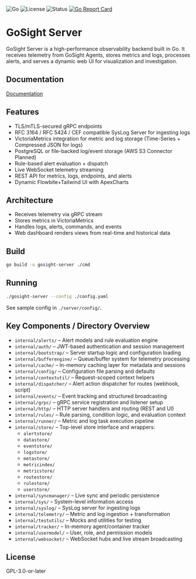 ![Go](https://img.shields.io/badge/built%20with-Go-blue) ![License](https://img.shields.io/github/license/aaronlmathis/gosight-server) ![Status](https://img.shields.io/badge/status-active-brightgreen) [![Go Report Card](https://goreportcard.com/badge/github.com/aaronlmathis/gosight-server)](https://goreportcard.com/report/github.com/aaronlmathis/gosight-server)
# GoSight Server

GoSight Server is a high-performance observability backend built in Go. It receives telemetry from GoSight Agents, stores metrics and logs, processes alerts, and serves a dynamic web UI for visualization and investigation.

## Documentation
[Documentation](docs/)

## Features

- TLS/mTLS-secured gRPC endpoints
- RFC 3164 / RFC 5424 / CEF compatible SysLog Server for ingesting logs
- VictoriaMetrics integration for metric and log storage (Time-Series + Compressed JSON for logs)
- PostgreSQL or file-backed log/event storage (AWS S3 Connector Planned)
- Rule-based alert evaluation + dispatch
- Live WebSocket telemetry streaming
- REST API for metrics, logs, endpoints, and alerts
- Dynamic Flowbite+Tailwind UI with ApexCharts

## Architecture

- Receives telemetry via gRPC stream
- Stores metrics in VictoriaMetrics
- Handles logs, alerts, commands, and events
- Web dashboard renders views from real-time and historical data

## Build

```bash
go build -o gosight-server ./cmd
```

## Running

```bash
./gosight-server --config ./config.yaml
```

See sample config in `./server/config/`.

## Key Components / Directory Overview

- `internal/alerts/` – Alert models and rule evaluation engine
- `internal/auth/` – JWT-based authentication and session management
- `internal/bootstrap/` – Server startup logic and configuration loading
- `internal/bufferengine/` – Queue/buffer system for telemetry processing
- `internal/cache/` – In-memory caching layer for metadata and sessions
- `internal/config/` – Configuration file parsing and defaults
- `internal/contextutil/` – Request-scoped context helpers
- `internal/dispatcher/` – Alert action dispatcher for routes (webhook, script)
- `internal/events/` – Event tracking and structured broadcasting
- `internal/grpc/` – gRPC service registration and listener setup
- `internal/http/` – HTTP server handlers and routing (REST and UI)
- `internal/rules/` – Rule parsing, condition logic, and evaluation context
- `internal/runner/` – Metric and log task execution pipeline
- `internal/store/` – Top-level store interface and wrappers:
  - `alertstore/`
  - `datastore/`
  - `eventstore/`
  - `logstore/`
  - `metastore/`
  - `metricindex/`
  - `metricstore/`
  - `routestore/`
  - `rulestore/`
  - `userstore/`
- `internal/syncmanager/` – Live sync and periodic persistence
- `internal/sys/` – System-level information access
- `internal/syslog/` – SysLog server for ingesting logs
- `internal/telemetry/` – Metric and log ingestion + transformation
- `internal/testutils/` – Mocks and utilities for testing
- `internal/tracker/` – In-memory agent/container tracker
- `internal/usermodel/` – User, role, and permission models
- `internal/websocket/` – WebSocket hubs and live stream broadcasting

## License

GPL-3.0-or-later
